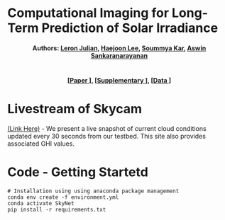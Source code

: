 # Computational Imaging for Long-Term Prediction of Solar Irradiance

<h4 align="center">
  <b>
    Authors:  
    <a href="https://leronjulian.github.io/" target="_blank">Leron Julian</a>, 
    <a href="https://www.linkedin.com/in/haejoon-lee-462019251" target="_blank">Haejoon Lee</a>,
    <a href="https://users.ece.cmu.edu/~soummyak/" target="_blank">Soummya Kar</a>,
    <a href="http://imagesci.ece.cmu.edu/" target="_blank">Aswin Sankaranarayanan</a>
  </b> 
</h4>

# 
<h4 align="center">
  [<a href="https://google.com" target="_blank">Paper&nbsp</a>],
  [<a href="https://google.com" target="_blank">Supplementary&nbsp</a>],
  [<a href="https://drive.google.com/drive/folders/1RECMaobYrSYNmIRyL72Pahb0GvX4aCm3?usp=drive_link" target="_blank"><b>Data&nbsp</b></a>]
</h4>


# Livestream of Skycam
<p align="left">
  <a href="http://imagesci.ece.cmu.edu/SkyCamLiveWebsite/" target="_blank">(Link Here)</a> - We present a live snapshot of current cloud conditions updated every 30 seconds from our testbed. This site also provides associated GHI values.
</p>


# Code - Getting Startetd

```shell
# Installation using using anaconda package management 
conda env create -f environment.yml
conda activate SkyNet
pip install -r requirements.txt
```



